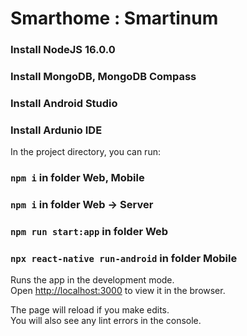 # Smarthome : Smartinum


### Install NodeJS 16.0.0
### Install MongoDB, MongoDB Compass
### Install Android Studio
### Install Ardunio IDE

In the project directory, you can run:

### `npm i` in folder Web, Mobile
### `npm i` in folder Web -> Server
### `npm run start:app` in folder Web
### `npx react-native run-android` in folder Mobile

Runs the app in the development mode.<br />
Open [http://localhost:3000](http://localhost:3000) to view it in the browser.

The page will reload if you make edits.<br />
You will also see any lint errors in the console.

